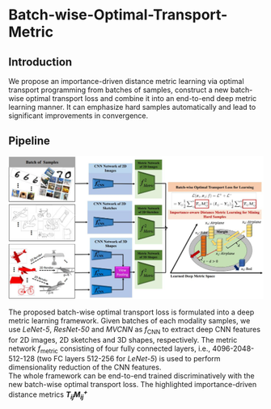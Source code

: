 # Batch-wise-Optimal-Transport-Metric

## Introduction
We propose an importance-driven distance metric learning via optimal transport programming from batches of samples, construct a new batch-wise optimal transport loss and combine it into an end-to-end deep metric learning manner. It can emphasize hard samples automatically and lead to significant improvements in convergence.

## Pipeline

![shrec14](shrec14/imgs/framework.jpg?raw=true)

The proposed batch-wise optimal transport loss is formulated into a deep metric learning framework. Given batches of each modality samples, we use *LeNet-5*, *ResNet-50* and *MVCNN* as *f*<sub>CNN</sub> to extract deep CNN features for 2D images, 2D sketches and 3D shapes, respectively. The metric network *f*<sub>metric</sub> consisting of four fully connected layers, i.e., 4096-2048-512-128 (two FC layers 512-256 for *LeNet-5*) is used to perform dimensionality reduction of the CNN features.  
The whole framework can be end-to-end trained discriminatively with the new batch-wise optimal transport loss. The highlighted importance-driven distance metrics ***T<sub>ij</sub>M<sub>ij</sub><sup>+</sup>***

